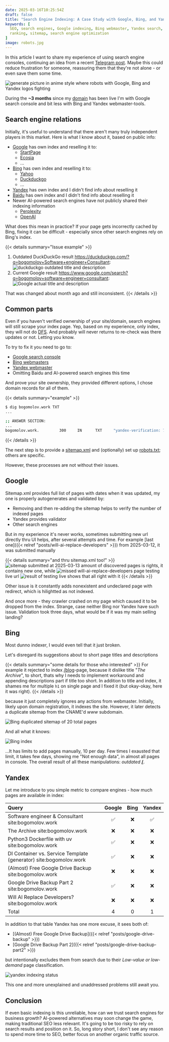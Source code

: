 ```yaml
---
date: 2025-03-16T10:25:54Z
draft: false
title: "Search Engine Indexing: A Case Study with Google, Bing, and Yandex"
keywords: [
  SEO, search engines, Google indexing, Bing webmaster, Yandex search, website
  ranking, sitemap, search engine optimization
]
image: robots.jpg
---
```


In this article I want to share my experience of using search engine consoles,
 continuing an idea from a recent [Telegram post](https://t.me/the_digital_lab/13).
 Maybe this could reduce frustration for someone, reassuring them that they're
 not alone - or even save them some time.

![generate picture in anime style where robots with Google, Bing and Yandex logos fighting](robots.jpg)

During the **~3 months** since my [domain](https://www.whois.com/whois/bogomolov.work)
 has been live I'm with Google search console and bit less with Bing
 and Yandex webmaster-tools.


## Search engine relations

Initially, it's useful to understand that there aren't many truly independent
 players in this market. Here is what I know about it, based on public info:

- [Google](https://www.google.com/) has own index and reselling it to:
  - [StartPage](https://www.startpage.com/)
  - [Ecosia](https://www.ecosia.org/)
  - ...
- [Bing](https://www.bing.com/) has own index and reselling it to:
  - [Yahoo](https://www.yahoo.com/)
  - [Duckduckgo](https://duckduckgo.com/)
  - ...
- [Yandex](https://ya.ru/) has own index and I didn't find info about
  reselling it
- [Baidu](https://www.baidu.com/) has own index and I didn't find info about
  reselling it
- Newer AI-powered search engines have not publicly shared their indexing
  information
  - [Perplexity](https://www.perplexity.ai/)
  - [OpenAI](https://chatgpt.com/?hints=search)

What does this mean in practice? If your page gets incorrectly cached by Bing,
 fixing it can be difficult - especially since other search engines rely on
 Bing's index.

{{< details summary="Issue example" >}}
1. Outdated DuckDuckGo result
   https://duckduckgo.com/?q=bogomolov+Software+engineer+Consultant:
   ![duckduckgo outdated title and description](duckduckgo.png)
1. Current Google result
   https://www.google.com/search?q=bogomolov+software+engineer+consultant:
   ![Google actual title and description](google.png)

That was changed about month ago and still inconsistent.
{{< /details >}}


## Common parts

Even if you haven't verified ownership of your site/domain, search engines will
 still scrape your index page. Yep, based on my experience, only index,
 they will not do [DFS](https://en.wikipedia.org/wiki/Depth-first_search).
 And probably will never returns to re-check was there updates or not. Letting
 you know.

To try to fix it you need to go to:

- [Google search console](https://search.google.com/search-console)
- [Bing webmasters](https://www.bing.com/webmasters)
- [Yandex webmaster](https://webmaster.yandex.com)
- Omitting Baidu and AI-powered search engines this time

And prove your site ownership, they provided different options, I chose domain
 records for all of them.

{{< details summary="example" >}}
```bash
$ dig bogomolov.work TXT
...

;; ANSWER SECTION:
...
bogomolov.work.         300     IN      TXT     "yandex-verification: 7417053df139a332"
```
{{< /details >}}

The next step is to provide a [sitemap.xml](/sitemap.xml) and
 (optionally) set up [robots.txt](/robots.txt); others are specific.

However, these processes are not without their issues.


## Google

Sitemap.xml provides full list of pages with dates when it was
 updated, my one is properly autogenerates and validated by:
- Removing and then re-adding the sitemap helps to verify the number of indexed pages
- Yandex provides validator
- Other search engines

But in my experience it's never works, sometimes submitting new url
 directly thru UI helps, after several attempts and time. For example
 [last one]({{< relref "posts/will-ai-replace-developers" >}})
 from 2025-03-12, it was submitted manually

{{< details summary="and thru sitemap.xml too!" >}}
![sitemap submitted at 2025-03-13](google-sitemap.png)
amount of discovered pages is rights, it contains new one, while
![missed will-ai-replace-developers page](google-missed.png)
testing live url
![result of testing live](google-tested.png)
shows that all right with it
{{< /details >}}

Other issue is it constantly adds nonexistent and undeclared page
 with redirect, which is hilightted as not indexed.

And once more - they crawler crashed on my page which caused it to be dropped
 from the index. Strange, case neither Bing nor Yandex have such issue.
 Validation took three days, what would be if it was my main selling landing?


## Bing

Most dunno indexer, I would even tell that it just broken.

Let's disregard its suggestions about to short page titles and descriptions

{{< details summary="some details for those who interested" >}}
For example it rejected to index
 [/blog](/blog)-page, because it dislike title "_The Archive_", to short,
 thats why I needs to implement workaround and appending descriptions part if
 title too short.
In addition to title and index, it shames me for multiple `h1` on single
page and I fixed it (but okay-okay, here it was right).
{{< /details >}}

because it just completely ignores any actions from webmaster.
Initially, likely upon domain registration, it indexes the site. However,
 it later detects a duplicate sitemap from the CNAME'd _www_ subdomain.

![Bing duplicated sitemap of 20 total pages](bing-sitemap.png)

And all what it knows:

![Bing index](bing-index.png)

...It has limits to add pages manually, 10 per day. Few times I
 exausted that limit, it takes few days, showing me "Not enough data",
 in almost all pages in console.
 The overall result of all these manipulations: _outdated_ [**/**](/).


## Yandex

Let me introduce to you simple metric to compare engines - how much pages are
 available in index:

|Query                                                             |  Google  |  Bing  |  Yandex |
|:-----------------------------------------------------------------|:--------:|:------:|:-------:|
|Software engineer & Consultant site:bogomolov.work                | ✅       | ❌     | ✅      |
|The Archive site:bogomolov.work                                   | ❌       | ❌     | ❌      |
|Python3 Dockerfile with uv site:bogomolov.work                    | ✅       | ❌     | ❌      |
|DI Container vs. Service Template (generator) site:bogomolov.work | ✅       | ❌     | ❌      |
|(Almost) Free Google Drive Backup site:bogomolov.work             | ❌       | ❌     | ❌      |
|Google Drive Backup Part 2 site:bogomolov.work                    | ✅       | ❌     | ❌      |
|Will AI Replace Developers? site:bogomolov.work                   | ❌       | ❌     | ❌      |
|Total                                                             | 4        | 0      | 1       |

In addition to that table Yandex has one more excuse, it sees both of:
- [(Almost) Free Google Drive Backup]({{< relref "posts/google-drive-backup" >}})
- [Google Drive Backup Part 2]({{< relref "posts/google-drive-backup-part2" >}})

but intentionally excludes them from search due to their _Low-value or
 low-demand_ page classification.

![yandex indexing status](yandex.png)

This one and more unexplained and unaddressed problems still await you.


## Conclusion

If even basic indexing is this unreliable, how can we trust search engines for
 business growth? AI-powered alternatives may soon change the game, making
 traditional SEO less relevant. It's going to be too risky to rely on search
 results and position on it. So, long story short, I don't see any reason to
 spend more time to SEO, better focus on another organic traffic source.
